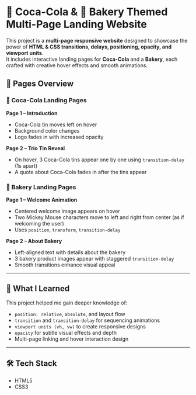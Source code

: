 # 🍹 Coca-Cola & 🍰 Bakery Themed Multi-Page Landing Website

This project is a **multi-page responsive website** designed to showcase the power of **HTML & CSS transitions, delays, positioning, opacity, and viewport units**.  
It includes interactive landing pages for **Coca-Cola** and a **Bakery**, each crafted with creative hover effects and smooth animations.

## 📄 Pages Overview

### 🔴 Coca-Cola Landing Pages

**Page 1 – Introduction**
- Coca-Cola tin moves left on hover
- Background color changes
- Logo fades in with increased opacity

**Page 2 – Trio Tin Reveal**
- On hover, 3 Coca-Cola tins appear one by one using `transition-delay` (1s apart)
- A quote about Coca-Cola fades in after the tins appear

### 🧁 Bakery Landing Pages

**Page 1 – Welcome Animation**
- Centered welcome image appears on hover
- Two Mickey Mouse characters move to left and right from center (as if welcoming the user)
- Uses `position`, `transform`, `transition-delay`

**Page 2 – About Bakery**
- Left-aligned text with details about the bakery
- 3 bakery product images appear with staggered `transition-delay`
- Smooth transitions enhance visual appeal

---

## 🧠 What I Learned

This project helped me gain deeper knowledge of:
- `position: relative`, `absolute`, and layout flow
- `transition` and `transition-delay` for sequencing animations
- `viewport units (vh, vw)` to create responsive designs
- `opacity` for subtle visual effects and depth
- Multi-page linking and hover interaction design

---

## 🛠️ Tech Stack

- HTML5  
- CSS3  
